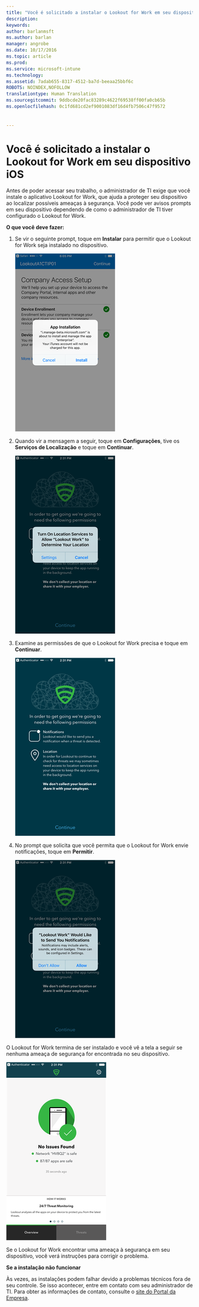 ```yaml
---
title: "Você é solicitado a instalar o Lookout for Work em seu dispositivo iOS | Microsoft Intune"
description: 
keywords: 
author: barlanmsft
ms.author: barlan
manager: angrobe
ms.date: 10/17/2016
ms.topic: article
ms.prod: 
ms.service: microsoft-intune
ms.technology: 
ms.assetid: 7adab655-8317-4512-ba7d-beeaa25bbf6c
ROBOTS: NOINDEX,NOFOLLOW
translationtype: Human Translation
ms.sourcegitcommit: 9ddbcde20fac83289c4622f69538ff00fa0cb65b
ms.openlocfilehash: 0c1fd681cd2ef9001083df16d4fb7506c47f9572


---
```


# <a name="you-are-prompted-to-install-lookout-for-work-on-your-ios-device"></a>Você é solicitado a instalar o Lookout for Work em seu dispositivo iOS

Antes de poder acessar seu trabalho, o administrador de TI exige que você instale o aplicativo Lookout for Work, que ajuda a proteger seu dispositivo ao localizar possíveis ameaças à segurança. Você pode ver avisos prompts em seu dispositivo dependendo de como o administrador de TI tiver configurado o Lookout for Work.

**O que você deve fazer:**

1.  Se vir o seguinte prompt, toque em **Instalar** para permitir que o Lookout for Work seja instalado no dispositivo.

    ![Toque em Instalar para instalar o Lookout for Work](./media/ios-lfw-install-app-request.png)

2. Quando vir a mensagem a seguir, toque em **Configurações**, tive os **Serviços de Localização** e toque em **Continuar**.

    ![Toque em Configurações e em Serviços de Localização](./media/ios-lfw-allow-location-services.png)

3. Examine as permissões de que o Lookout for Work precisa e toque em **Continuar**.

    ![agora, você está conectado ao Lookout for Work](./media/ios-lfw-permissions-lookout-needs.png)

4. No prompt que solicita que você permita que o Lookout for Work envie notificações, toque em **Permitir**.

    ![Toque em Configurações e em Serviços de Localização](./media/ios-lfw-allow-notifications.png)

    
O Lookout for Work termina de ser instalado e você vê a tela a seguir se nenhuma ameaça de segurança for encontrada no seu dispositivo.

![O Lookout for Work não encontrou ameaças à segurança](./media/ios-lfw-no-threats-found.png)

Se o Lookout for Work encontrar uma ameaça à segurança em seu dispositivo, você verá instruções para corrigir o problema.

**Se a instalação não funcionar**

Às vezes, as instalações podem falhar devido a problemas técnicos fora de seu controle. Se isso acontecer, entre em contato com seu administrador de TI. Para obter as informações de contato, consulte o [site do Portal da Empresa](http://portal.manage.microsoft.com).




<!--HONumber=Nov16_HO1-->



